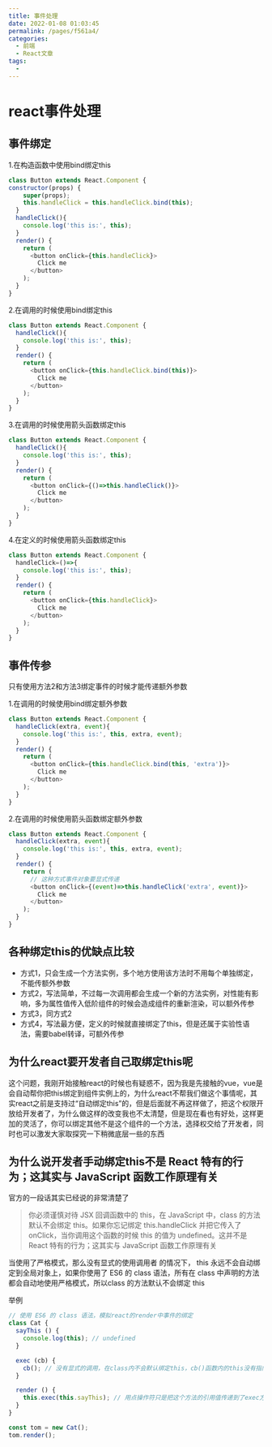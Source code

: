 ```yaml
---
title: 事件处理
date: 2022-01-08 01:03:45
permalink: /pages/f561a4/
categories: 
  - 前端
  - React文章
tags: 
  - 
---
```


# react事件处理

## 事件绑定

1.在构造函数中使用bind绑定this

```javascript
class Button extends React.Component {
constructor(props) {
    super(props);
    this.handleClick = this.handleClick.bind(this);
  }
  handleClick(){
    console.log('this is:', this);
  }
  render() {
    return (
      <button onClick={this.handleClick}>
        Click me
      </button>
    );
  }
}
```

2.在调用的时候使用bind绑定this

```javascript
class Button extends React.Component {
  handleClick(){
    console.log('this is:', this);
  }
  render() {
    return (
      <button onClick={this.handleClick.bind(this)}>
        Click me
      </button>
    );
  }
}
```

3.在调用的时候使用箭头函数绑定this

```javascript
class Button extends React.Component {
  handleClick(){
    console.log('this is:', this);
  }
  render() {
    return (
      <button onClick={()=>this.handleClick()}>
        Click me
      </button>
    );
  }
}
```

4.在定义的时候使用箭头函数绑定this

```javascript
class Button extends React.Component {
  handleClick=()=>{
    console.log('this is:', this);
  }
  render() {
    return (
      <button onClick={this.handleClick}>
        Click me
      </button>
    );
  }
}
```

## 事件传参

只有使用方法2和方法3绑定事件的时候才能传递额外参数

1.在调用的时候使用bind绑定额外参数

```javascript
class Button extends React.Component {
  handleClick(extra, event){
    console.log('this is:', this, extra, event);
  }
  render() {
    return (
      <button onClick={this.handleClick.bind(this, 'extra')}>
        Click me
      </button>
    );
  }
}
```

2.在调用的时候使用箭头函数绑定额外参数

```javascript
class Button extends React.Component {
  handleClick(extra, event){
    console.log('this is:', this, extra, event);
  }
  render() {
    return (
      // 这种方式事件对象要显式传递
      <button onClick={(event)=>this.handleClick('extra', event)}>
        Click me
      </button>
    );
  }
}
```

## 各种绑定this的优缺点比较

* 方式1，只会生成一个方法实例，多个地方使用该方法时不用每个单独绑定，不能传额外参数
* 方式2，写法简单，不过每一次调用都会生成一个新的方法实例，对性能有影响，多为属性值传入低阶组件的时候会造成组件的重新渲染，可以额外传参
* 方式3，同方式2
* 方式4，写法最方便，定义的时候就直接绑定了this，但是还属于实验性语法，需要babel转译，可额外传参

## 为什么react要开发者自己取绑定this呢

这个问题，我刚开始接触react的时候也有疑惑不，因为我是先接触的vue，vue是会自动帮你把this绑定到组件实例上的，为什么react不帮我们做这个事情呢，其实react之前是支持过“自动绑定this”的，但是后面就不再这样做了，把这个权限开放给开发者了，为什么做这样的改变我也不太清楚，但是现在看也有好处，这样更加的灵活了，你可以绑定其他不是这个组件的一个方法，选择权交给了开发者，同时也可以激发大家取探究一下稍微底层一些的东西

## 为什么说开发者手动绑定this不是 React 特有的行为；这其实与 JavaScript 函数工作原理有关

官方的一段话其实已经说的非常清楚了

> 你必须谨慎对待 JSX 回调函数中的 this，在 JavaScript 中，class 的方法默认不会绑定 this。如果你忘记绑定 this.handleClick 并把它传入了 onClick，当你调用这个函数的时候 this 的值为 undefined。这并不是 React 特有的行为；这其实与 JavaScript 函数工作原理有关

当使用了严格模式，那么没有显式的使用调用者 的情况下， this 永远不会自动绑定到全局对象上，如果你使用了 ES6 的 class 语法，所有在 class 中声明的方法都会自动地使用严格模式，所以class 的方法默认不会绑定 this

举例

```javascript
// 使用 ES6 的 class 语法，模拟react的render中事件的绑定
class Cat {
  sayThis () {
    console.log(this); // undefined
  }

  exec (cb) {
    cb(); // 没有显式的调用，在class内不会默认绑定this，cb()函数内的this没有指向任何对象
  }

  render () {
    this.exec(this.sayThis); // 用点操作符只是把这个方法的引用值传递到了exec方法内部，sayThis这个方法内的this只有在真正调用执行的时候才会确定
  }
}

const tom = new Cat();
tom.render();
```
